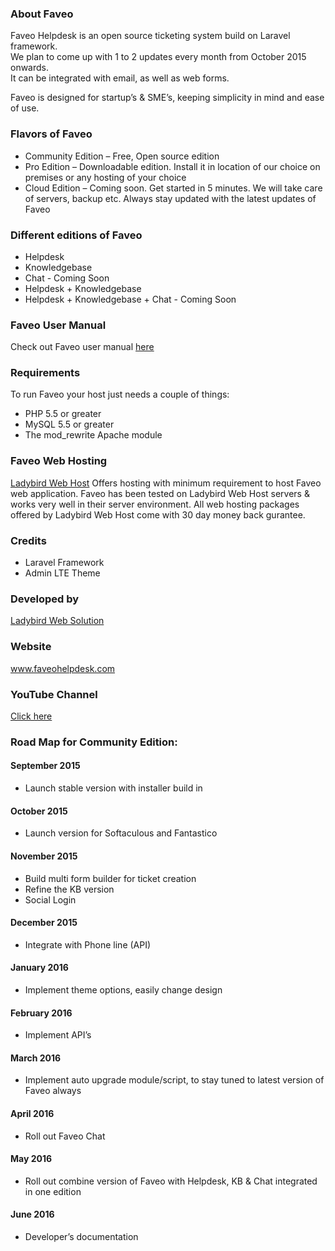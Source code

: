 <h3>About Faveo</h3>
<p>Faveo Helpdesk is an open source ticketing system build on Laravel framework.<br />
 We plan to come up with 1 to 2 updates every month from October 2015 onwards.<br />
  It can be integrated with email, as well as web forms.</p>
<p>Faveo is designed for startup&rsquo;s &amp; SME&rsquo;s, keeping simplicity in mind and ease of use. </p>
<h3>Flavors of Faveo</h3>
<ul>
  <li>Community Edition – Free, Open source edition</li>
  <li>Pro Edition – Downloadable edition. Install it in location of our choice on premises or any hosting of your choice </li>
  <li>Cloud Edition – Coming soon. Get started in 5 minutes. We will take care of servers, backup etc. Always stay updated with the latest updates of Faveo</li>
</ul>

<h3>Different editions of Faveo</h3>
<ul>
  <li>Helpdesk</li>
  <li>Knowledgebase</li>
  <li>Chat - Coming Soon</li>
  <li>Helpdesk + Knowledgebase</li>
  <li>Helpdesk + Knowledgebase + Chat - Coming Soon</li>
</ul>
<h3><a id="user-content-faveo-user-manual" href="https://github.com/ladybirdweb/faveo-helpdesk#faveo-user-manual" aria-hidden="true"></a>Faveo User Manual</h3>
<p>Check out Faveo user manual <a href="http://faveohelpdesk.com/user-manual" target="_blank">here</a></p>
<h3><a id="user-content-requirements" href="https://github.com/ladybirdweb/faveo-helpdesk#requirements" aria-hidden="true"></a>Requirements</h3>
<p>To run Faveo your host just needs a couple of things:</p>
<ul>
  <li>PHP 5.5 or greater</li>
  <li>MySQL 5.5 or greater</li>
  <li>The mod_rewrite Apache module</li>
</ul>

<h3>Faveo Web Hosting</h3>
<p><a href="http://www.store.ladybirdwebhost.com/" target="_blank">Ladybird Web Host</a> Offers hosting with minimum requirement to host Faveo web application. Faveo has been tested on Ladybird Web Host servers &amp; works very well in their server environment. All web hosting packages offered by Ladybird Web Host come with 30 day money back gurantee.</p>
<h3><a id="user-content-credits" href="https://github.com/ladybirdweb/faveo-helpdesk#credits" aria-hidden="true"></a>Credits</h3>
<ul>
  <li>Laravel Framework</li>
  <li>Admin LTE Theme</li>
</ul>
<h3><a id="user-content-developed-by" href="https://github.com/ladybirdweb/faveo-helpdesk#developed-by" aria-hidden="true"></a>Developed by</h3>
<p><a href="http://www.ladybirdweb.com/" target="_blank">Ladybird Web Solution</a></p>
<h3><a id="user-content-website" href="https://github.com/ladybirdweb/faveo-helpdesk#website" aria-hidden="true"></a>Website</h3>
<p><a href="http://www.faveohelpdesk.com/" target="_blank">www.faveohelpdesk.com</a></p>

<h3>YouTube Channel</h3>
<p><a href="https://www.youtube.com/channel/UC-eqh-h241b1janp6sU7Iiw" target="_blank">Click here</a></p>


<h3>Road Map for Community Edition:</h3>
<h4>September 2015</h4>
<ul>
  <li>Launch stable version with installer build in</li>
</ul>
<h4>October 2015</h4>
<ul>
  <li>Launch version for Softaculous and Fantastico</li>
</ul>
<h4>November 2015</h4>
<ul>
  <li>Build multi form builder for ticket creation</li>
  <li>Refine the KB version</li>
  <li>Social Login</li>
</ul>
<h4>December 2015</h4>
<ul>
  <li>Integrate with Phone line (API)</li>
</ul>
<h4>January 2016</h4>
<ul>
  <li>Implement theme options, easily change design</li>
</ul>

<h4>February 2016</h4>
<ul>
  <li>Implement API&rsquo;s</li>
</ul>
<h4>March 2016</h4>
<ul>
  <li>Implement auto upgrade module/script, to stay tuned to latest version of Faveo always</li>
</ul>
<h4>April 2016</h4>
<ul>
  <li>Roll out Faveo Chat</li>
</ul>
<h4>May 2016</h4>
<ul>
  <li>Roll out combine version of Faveo with Helpdesk, KB &amp; Chat integrated in one edition</li>
</ul>
<h4>June 2016</h4>
<ul>
  <li>Developer&rsquo;s documentation</li>
</ul>
